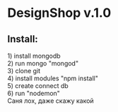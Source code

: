 <h1>DesignShop v.1.0</h1>


<h2>Install:</h2>
1) install mongodb <br>
2) run mongo "mongod" <br>
3) clone git <br>
4) install modules "npm install" <br>
5) create connect db <br>
6) run "nodemon" <br>
Саня лох, даже скажу какой
